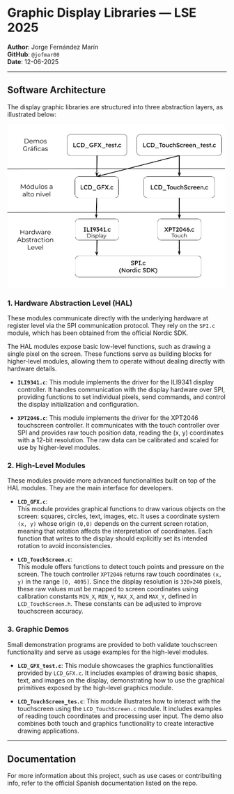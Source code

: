 # Graphic Display Libraries — LSE 2025

**Author**: Jorge Fernández Marín  
**GitHub**: `@jofmar00`  
**Date**: 12-06-2025

---

## Software Architecture

The display graphic libraries are structured into three abstraction layers, as illustrated below:

<img src="assets/LSE2025.jpg" alt="Software Architecture" width="500"/>

### 1. Hardware Abstraction Level (HAL)

These modules communicate directly with the underlying hardware at register level via the SPI communication protocol. They rely on the `SPI.c` module, which has been obtained from the official Nordic SDK.

The HAL modules expose basic low-level functions, such as drawing a single pixel on the screen. These functions serve as building blocks for higher-level modules, allowing them to operate without dealing directly with hardware details.

- **`ILI9341.c`**:
    This module implements the driver for the ILI9341 display controller. It handles communication with the display hardware over SPI, providing functions to set individual pixels, send commands, and control the display initialization and configuration.

- **`XPT2046.c`**:
    This module implements the driver for the XPT2046 touchscreen controller. It communicates with the touch controller over SPI and provides raw touch position data, reading the (x, y) coordinates with a 12-bit resolution. The raw data can be calibrated and scaled for use by higher-level modules.



### 2. High-Level Modules

These modules provide more advanced functionalities built on top of the HAL modules. They are the main interface for developers.

- **`LCD_GFX.c`**:  
  This module provides graphical functions to draw various objects on the screen: squares, circles, text, images, etc. It uses a coordinate system `(x, y)` whose origin `(0,0)` depends on the current screen rotation, meaning that rotation affects the interpretation of coordinates. Each function that writes to the display should explicitly set its intended rotation to avoid inconsistencies.

- **`LCD_TouchScreen.c`**:  
  This module offers functions to detect touch points and pressure on the screen. The touch controller `XPT2046` returns raw touch coordinates `(x, y)` in the range `[0, 4095]`. Since the display resolution is `320×240` pixels, these raw values must be mapped to screen coordinates using calibration constants `MIN_X`, `MIN_Y`, `MAX_X`, and `MAX_Y`, defined in `LCD_TouchScreen.h`. These constants can be adjusted to improve touchscreen accuracy.

### 3. Graphic Demos

Small demonstration programs are provided to both validate touchscreen functionality and serve as usage examples for the high-level modules.  

- **`LCD_GFX_test.c`**:
  This module showcases the graphics functionalities provided by `LCD_GFX.c`. It includes examples of drawing basic shapes, text, and images on the display, demonstrating how to use the graphical primitives exposed by the high-level graphics module.

- **`LCD_TouchScreen_tes.c`**:
    This module illustrates how to interact with the touchscreen using the `LCD_TouchScreen.c` module. It includes examples of reading touch coordinates and processing user input. The demo also combines both touch and graphics functionality to create interactive drawing applications.

---
## Documentation
For more information about this project, such as use cases or contribuiting info, refer to the official Spanish documentation listed on the repo.

